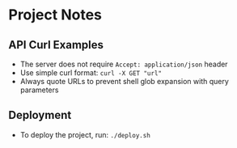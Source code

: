 # Project Notes

## API Curl Examples
- The server does not require `Accept: application/json` header
- Use simple curl format: `curl -X GET "url"` 
- Always quote URLs to prevent shell glob expansion with query parameters

## Deployment
- To deploy the project, run: `./deploy.sh`